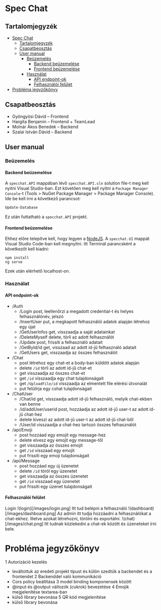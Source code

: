 # Spec Chat

## Tartalomjegyzék
- [Spec Chat](#spec-chat)
  - [Tartalomjegyzék](#tartalomjegyzék)
  - [Csapatbeosztás](#csapatbeosztás)
  - [User manual](#user-manual)
    - [Beüzemelés](#beüzemelés)
      - [Backend beüzemelése](#backend-beüzemelése)
      - [Frontend beüzemelése](#frontend-beüzemelése)
    - [Használat](#használat)
      - [API endpoint-ok](#api-endpoint-ok)
      - [Felhasználói felület](#felhasználói-felület)
- [Probléma jegyzőkönyv](#probléma-jegyzőkönyv)

## Csapatbeosztás
- Gyöngyösi Dávid – Frontend
- Hargita Benjamin – Frontend + TeamLead
- Molnár Ákos Benedek – Backend
- Szalai István Dávid – Backend 

## User manual
### Beüzemelés
#### Backend beüzemelése
A `specchat.API` mappában lévő `specchat.API.sln` solution file-t meg kell nyitni Visual Studio-ban. Ezt követően meg kell nyitni a `Package Manager Console`-t (Tools > NuGet Package Manager > Package Manager Console). Ide be kell írni a következő parancsot:
```sh
Update-Database
```
Ez után futtatható a `specchat.API` projekt.
#### Frontend beüzemelése
Ehhez előre telepítve kell, hogy legyen a [NodeJS](https://nodejs.org/en/download).
A `specchat.UI` mappát Visual Studio Code-ban kell megnyitni. Itt Terminál parancsként a következőt kell kiadni:
```
npm install
ng serve
```
Ezek után elérhető localhost-on.
### Használat
#### API endpoint-ok

- /Auth
  - /Login
post, leellenőrzi a megadott credential-t és helyes felhasználónév, jelszó
  - /InsertUser
  put, a megkapott felhasználói adatok alapján létrehoz egy újat
  - /GetUserInfos
  get, visszaadja a saját adatainkat
  - /DeleteMyself
  delete, törli az adott felhasználót
  - /Update
  post, frissíti a felhasználó adatait
  - /GetById/id
  get, visszaad az adott id-jű felhasználó adatait
  - /GetUsers
  get, visszaadja az összes felhasználót
- /Chat
  - post
  létrehoz egy chat-et a body-ban küldött adatok alapján
  - delete
  `/id` törli az adott id-jű chat-et
  - get
  visszaadja az összes chat-et
  - get
  `/id` visszaadja egy chat tulajdonságait
  - get
  `/UploadFile/id` visszaadja az elmentett file elérési útvonalát
  - put
    felülírja egy cshat tulajdonságait
- /ChatUser
  - /Chat/id
  get, visszaadja adott id-jű felhasználó, melyik chat-ekben van benne
  - /id/addUser/userid
  post, hozzáadja az adott id-jű user-t az adott id-jű chat-hez
  - delete
  kiveszi az adott id-jű user-t az adott id-jű chat-ből
  - /User/id
  visszaadja a chat-hez tartozó összes felhasználót
- /api/Emoji
  - post
  hozzáad egy emojit egy message-hez
  - delete
  elvesz egy emojit egy message-től
  - get
  visszaadja az összes emojit
  - get
  `/id` visszaad egy emojit
  - put
  frissíti egy emoji tulajdonságait
- /api/Message
  - post
  hozzáad egy új üzenetet
  - delete
  `/id` töröl egy üzenetet
  - get
  visszaadja az összes üzenetet
  - get
  `/id` visszaad egy üzenetet
  - put
  frissíti egy üzenet tulajdonságait
#### Felhasználói felület
Login
!(login)[/images/login.png]
Itt tud belépni a felhasználó
!(dashboard)[/images/dashboard.png]
Az admin itt tudja hozzáadni a felhasználókat a chat-ekhez. Illetve azokat létrehozni, törölni és exportálni.
!(chat)[/images/chat.png]
Itt tudnak közlekedni a chat-ek között és üzeneteket írni bele.

# Probléma jegyzőkönyv
1 Autorizáció kezelés
  - leváltottuk az eredeti projekt típust és külön szedtük a backendet és a frontendet
2 Backenddel való kommunikáció
  - Cors policy beállítása
3 model binding komponensek között
  - @input és @output változók (cukrok) bevezetése
4 Emojik megjelenítése textarea-ban
  - külső library bevonása
5 QR kód megjelenítése
  - külső library bevonása